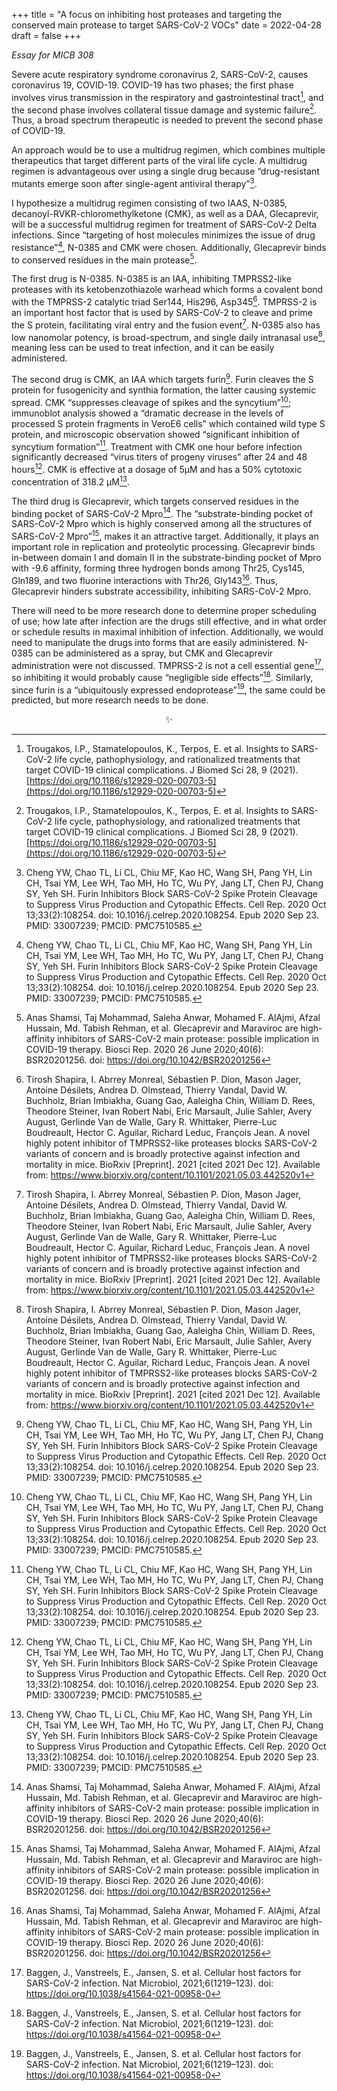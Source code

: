 +++
title = "A focus on inhibiting host proteases and targeting the conserved main protease to target SARS-CoV-2 VOCs"
date = 2022-04-28
draft = false
+++

*Essay for MICB 308*

Severe acute respiratory syndrome coronavirus 2, SARS-CoV-2, causes coronavirus 19, COVID-19. COVID-19 has two phases; the first phase involves virus transmission in the respiratory and gastrointestinal tract[^1], and the second phase involves collateral tissue damage and systemic failure[^1]. Thus, a broad spectrum therapeutic is needed to prevent the second phase of COVID-19.

An approach would be to use a multidrug regimen, which combines multiple therapeutics that target different parts of the viral life cycle. A multidrug regimen is advantageous over using a single drug because “drug-resistant mutants emerge soon after single-agent antiviral therapy”[^2].

I hypothesize a multidrug regimen consisting of two IAAS, N-0385, decanoyl-RVKR-chloromethylketone (CMK), as well as a DAA, Glecaprevir, will be a successful multidrug regimen for treatment of SARS-CoV-2 Delta infections. Since “targeting of host molecules minimizes the issue of drug resistance”[^2], N-0385 and CMK were chosen. Additionally, Glecaprevir binds to conserved residues in the main protease[^3].

The first drug is N-0385. N-0385 is an IAA, inhibiting TMPRSS2-like proteases with its ketobenzothiazole warhead which forms a covalent bond with the TMPRSS-2 catalytic triad Ser144, His296, Asp345[^4]. TMPRSS-2 is an important host factor that is used by SARS-CoV-2 to cleave and prime the S protein, facilitating viral entry and the fusion event[^4]. N-0385 also has low nanomolar potency, is broad-spectrum, and single daily intranasal use[^4], meaning less can be used to treat infection, and it can be easily administered. 
  
The second drug is CMK, an IAA which targets furin[^2]. Furin cleaves the S protein for fusogenicity and synthia formation, the latter causing systemic spread. CMK “suppresses cleavage of spikes and the syncytium”[^2]; immunoblot analysis showed a “dramatic decrease in the levels of processed S protein fragments in VeroE6 cells” which contained wild type S protein, and microscopic observation showed “significant inhibition of syncytium formation”[^2]. Treatment with CMK one hour before infection significantly decreased “virus titers of progeny viruses” after 24 and 48 hours[^2]. CMK is effective at a dosage of 5μM and has a 50% cytotoxic concentration of 318.2 μM[^2].

The third drug is Glecaprevir, which targets conserved residues in the binding pocket of SARS-CoV-2 Mpro[^3]. The “substrate-binding pocket of SARS-CoV-2 Mpro which is highly conserved among all the structures of SARS-CoV-2 Mpro”[^3], makes it an attractive target. Additionally, it plays an important role in replication and proteolytic processing. Glecaprevir binds in-between domain I and domain II in the substrate-binding pocket of Mpro with -9.6 affinity, forming three hydrogen bonds among Thr25, Cys145, Gln189, and two fluorine interactions with Thr26, Gly143[^3]. Thus, Glecaprevir hinders substrate accessibility, inhibiting SARS-CoV-2 Mpro. 

There will need to be more research done to determine proper scheduling of use; how late after infection are the drugs still effective, and in what order or schedule results in maximal inhibition of infection. Additionally, we would need to manipulate the drugs into forms that are easily administered. N-0385 can be administered as a spray, but CMK and Glecaprevir administration were not discussed. TMPRSS-2 is not a cell essential gene[^5], so inhibiting it would probably cause “negligible side effects”[^5]. Similarly, since furin is a “ubiquitously expressed endoprotease”[^5], the same could be predicted, but more research needs to be done.

<center>✨</center>

[^1]: Trougakos, I.P., Stamatelopoulos, K., Terpos, E. et al. Insights to SARS-CoV-2 life cycle, pathophysiology, and rationalized treatments that target COVID-19 clinical complications. J Biomed Sci 28, 9 (2021). [https://doi.org/10.1186/s12929-020-00703-5](https://doi.org/10.1186/s12929-020-00703-5)

[^2]: Cheng YW, Chao TL, Li CL, Chiu MF, Kao HC, Wang SH, Pang YH, Lin CH, Tsai YM, Lee WH, Tao MH, Ho TC, Wu PY, Jang LT, Chen PJ, Chang SY, Yeh SH. Furin Inhibitors Block SARS-CoV-2 Spike Protein Cleavage to Suppress Virus Production and Cytopathic Effects. Cell Rep. 2020 Oct 13;33(2):108254. doi: 10.1016/j.celrep.2020.108254. Epub 2020 Sep 23. PMID: 33007239; PMCID: PMC7510585.

[^3]: Anas Shamsi, Taj Mohammad, Saleha Anwar, Mohamed F. AlAjmi, Afzal Hussain, Md. Tabish Rehman, et al. Glecaprevir and Maraviroc are high-affinity inhibitors of SARS-CoV-2 main protease: possible implication in COVID-19 therapy. Biosci Rep. 2020 26 June 2020;40(6): BSR20201256. doi: https://doi.org/10.1042/BSR20201256

[^4]: Tirosh Shapira, I. Abrrey Monreal, Sébastien P. Dion, Mason Jager, Antoine Désilets, Andrea D. Olmstead, Thierry Vandal, David W. Buchholz, Brian Imbiakha, Guang Gao, Aaleigha Chin, William D. Rees, Theodore Steiner, Ivan Robert Nabi, Eric Marsault, Julie Sahler, Avery August, Gerlinde Van de Walle, Gary R. Whittaker, Pierre-Luc Boudreault, Hector C. Aguilar, Richard Leduc, François Jean. A novel highly potent inhibitor of TMPRSS2-like proteases blocks SARS-CoV-2 variants of concern and is broadly protective against infection and mortality in mice. BioRxiv [Preprint]. 2021 [cited 2021 Dec 12]. Available from: https://www.biorxiv.org/content/10.1101/2021.05.03.442520v1 

[^5]: Baggen, J., Vanstreels, E., Jansen, S. et al. Cellular host factors for SARS-CoV-2 infection. Nat Microbiol, 2021;6(1219–123). doi: https://doi.org/10.1038/s41564-021-00958-0 

